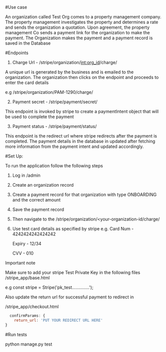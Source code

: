 #Use case

An organization called Test Org comes to a property management company. The property management
investigates the property and determines a rate and sends the organization a quotation.
Upon agreement, the property management Co sends a payment link for the organization to make the
payment. The Organization makes the payment and a payment record is saved in the Database


#Endpoints

1. Charge Url - /stripe/organization/<int:org_id>/charge/

A unique url is generated by the business and is emailed to the organization.
The organization then clicks on the endpoint and proceeds to enter the card details

e.g /stripe/organization/PAM-1290/charge/


2. Payment secret - /stripe/payment/secret/

This endpoint is invoked by stripe to create a paymentIntent object that will
be used to complete the payment

3. Payment status - /stripe/payment/status/

This endpoint is the redirect url where stripe redirects after the payment is
completed. The payment details in the database in updated after fetching
more information from the payment intent and updated accordingly.

#Set Up:

To run the application follow the following steps
1. Log in /admin 
2. Create an organization record
3. Create a payment record for that organization with type ONBOARDING and
the correct amount
4. Save the payment record
5. Then navigate to the /stripe/organization/<your-organization-id/charge/
6. Use test card details as specified by stripe
     e.g. 
      Card Num - 4242424242424242
      
      Expiry - 12/34
      
      CVV - 010

Important note

Make sure to add your stripe Test Private Key in the following files
/stripe_app/base.html

e.g   const stripe = Stripe('pk_test..............');

Also update the return url for successful payment to redirect in 

/stripe_app/checkout.html

```javascript
  confirmParams: {
    return_url: 'PUT YOUR REDIRECT URL HERE'
}
```

#Run tests

python manage.py test